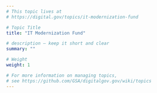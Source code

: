 ```yaml
---
# This topic lives at
# https://digital.gov/topics/it-modernization-fund

# Topic Title
title: "IT Modernization Fund"

# description — keep it short and clear
summary: ""

# Weight
weight: 1

# For more information on managing topics,
# see https://github.com/GSA/digitalgov.gov/wiki/topics
---
```

